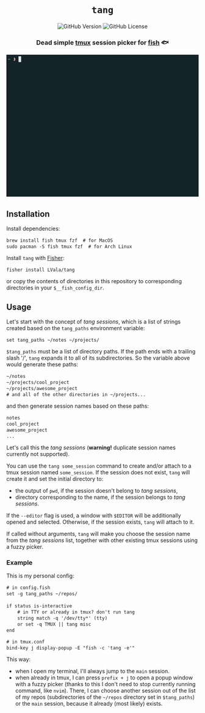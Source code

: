 <div align="center">

# `tang`

![GitHub Version](https://img.shields.io/github/v/release/LVala/tang)
![GitHub License](https://img.shields.io/github/license/LVala/tang)

### Dead simple [tmux](https://github.com/tmux/tmux/wiki) session picker for [fish](https://fishshell.com/) 🐟

![tang demo](tang.gif)
</div>

## Installation

Install dependencies:

```shell
brew install fish tmux fzf  # for MacOS
sudo pacman -S fish tmux fzf  # for Arch Linux
```

Install `tang` with [Fisher](https://github.com/jorgebucaran/fisher):

```shell
fisher install LVala/tang
```

or copy the contents of directories in this repository
to corresponding directories in your `$__fish_config_dir`.

## Usage

Let's start with the concept of *tang sessions*, which is a list of strings
created based on the `tang_paths` environment variable:

```shell
set tang_paths ~/notes ~/projects/
```

`$tang_paths` must be a list of directory paths. If the path
ends with a trailing slash '/', `tang` expands it to all of its subdirectories.
So the variable above would generate these paths:

```shell
~/notes
~/projects/cool_project
~/projects/awesome_project
# and all of the other directories in ~/projects...
```

and then generate session names based on these paths:

```shell
notes
cool_project
awesome_project
...
```

Let's call this the *tang sessions* (**warning!** duplicate session names currently not supported).

You can use the `tang some_session` command to create and/or attach
to a tmux session named `some_session`. If the session does not exist,
`tang` will create it and set the initial directory to:

* the output of `pwd`, if the session doesn't belong to *tang sessions*,
* directory corresponding to the name, if the session belongs to *tang sessions*.

If the `--editor` flag is used, a window with `$EDITOR` will be additionally opened and selected.
Otherwise, if the session exists, `tang` will attach to it.

If called without arguments, `tang` will make you choose the session
name from the *tang sessions* list, together with other existing tmux sessions
using a fuzzy picker.

### Example

This is my personal config:

```shell
# in config.fish
set -g tang_paths ~/repos/

if status is-interactive
    # in TTY or already in tmux? don't run tang
    string match -q '/dev/tty*' (tty)
    or set -q TMUX || tang misc
end
```

```shell
# in tmux.conf
bind-key j display-popup -E "fish -c 'tang -e'"
```

This way:
- when I open my terminal, I'll always jump to the `main` session.
- when already in tmux, I can press `prefix + j` to open a
popup window with a fuzzy picker (thanks to this I don't need to stop
currently running command, like `nvim`). There, I can choose
another session out of the list of my repos (subdirectories
of the `~/repos` directory set in `$tang_paths`) or the `main` session,
because it already (most likely) exists.
